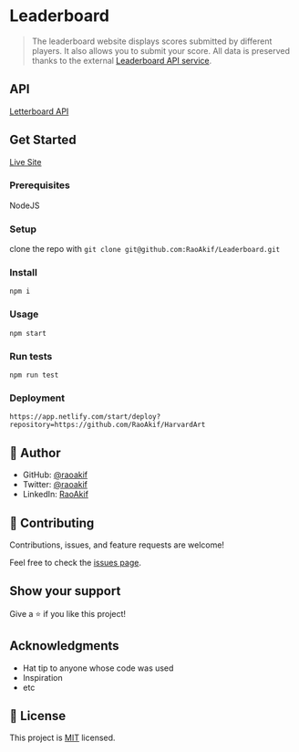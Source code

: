 # Leaderboard

> The leaderboard website displays scores submitted by different players. It also allows you to submit your score. All data is preserved thanks to the external [Leaderboard API service](https://www.notion.so/microverse/Leaderboard-API-service-24c0c3c116974ac49488d4eb0267ade3).

## API
[Letterboard API](https://www.notion.so/Leaderboard-API-service-24c0c3c116974ac49488d4eb0267ade3)


## Get Started
[Live Site](http://raoakif.github.io/Leaderboard)
### Prerequisites
NodeJS
### Setup
clone the repo with `git clone git@github.com:RaoAkif/Leaderboard.git`
### Install
`npm i`
### Usage
`npm start`
### Run tests
`npm run test`
### Deployment
`https://app.netlify.com/start/deploy?repository=https://github.com/RaoAkif/HarvardArt`


## 👤 Author

- GitHub: [@raoakif](https://github.com/RaoAkif)
- Twitter: [@raoakif](https://twitter.com/RaoAkif)
- LinkedIn: [RaoAkif](https://linkedin.com/in/RaoAkif)



## 🤝 Contributing

Contributions, issues, and feature requests are welcome!

Feel free to check the [issues page](../../issues/).

## Show your support

Give a ⭐️ if you like this project!

## Acknowledgments

- Hat tip to anyone whose code was used
- Inspiration
- etc

## 📝 License

This project is [MIT](./MIT.md) licensed.
